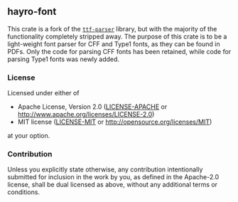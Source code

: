 ## hayro-font

This crate is a fork of the [`ttf-parser`](https://github.com/harfbuzz/ttf-parser) library, but with the majority of the functionality completely stripped away. The purpose of this crate is to be a light-weight font parser for CFF and Type1 fonts, as they can be found in PDFs. Only the code for parsing CFF fonts has been retained, while code for parsing Type1 fonts was newly added. 

### License

Licensed under either of

- Apache License, Version 2.0
  ([LICENSE-APACHE](LICENSE-APACHE) or http://www.apache.org/licenses/LICENSE-2.0)
- MIT license
  ([LICENSE-MIT](LICENSE-MIT) or http://opensource.org/licenses/MIT)

at your option.

### Contribution

Unless you explicitly state otherwise, any contribution intentionally submitted
for inclusion in the work by you, as defined in the Apache-2.0 license, shall be
dual licensed as above, without any additional terms or conditions.
